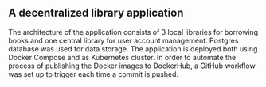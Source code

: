 <h2>A decentralized library application</h2>

The architecture of the application consists of 3 local libraries for borrowing books and one central library for user account management.
Postgres database was used for data storage. 
The application is deployed both using Docker Compose and as Kubernetes cluster.
In order to automate the process of publishing the Docker images to DockerHub, a GitHub workflow was set up to trigger each time a commit is pushed.
